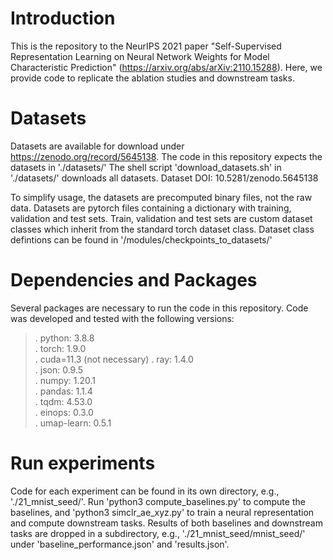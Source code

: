 # Introduction
This is the repository to the NeurIPS 2021 paper "Self-Supervised Representation Learning on Neural Network Weights for Model Characteristic Prediction" (https://arxiv.org/abs/arXiv:2110.15288). 
Here, we provide code to replicate the ablation studies and downstream tasks. 



# Datasets
Datasets are available for download under https://zenodo.org/record/5645138. The code in this repository expects the datasets in './datasets/' The shell script 'download_datasets.sh' in './datasets/' downloads all datasets.
Dataset DOI: 10.5281/zenodo.5645138

To simplify usage, the datasets are precomputed binary files, not the raw data. Datasets are pytorch files containing a dictionary with training, validation and test sets. Train, validation and test sets are custom dataset classes which inherit from the standard torch dataset class.
Dataset class defintions can be found in '/modules/checkpoints_to_datasets/'

# Dependencies and Packages
Several packages are necessary to run the code in this repository. Code was developed and tested with the following versions:
>. python: 3.8.8  
>. torch: 1.9.0  
>. cuda=11.3 (not necessary)
>. ray: 1.4.0  
>. json: 0.9.5  
>. numpy: 1.20.1  
>. pandas: 1.1.4  
>. tqdm: 4.53.0  
>. einops: 0.3.0  
>. umap-learn: 0.5.1  

# Run experiments
Code for each experiment can be found in its own directory, e.g., './21_mnist_seed/'. Run 'python3 compute_baselines.py' to compute the baselines, and 'python3 simclr_ae_xyz.py' to train a neural representation and compute downstream tasks. 
Results of both baselines and downstream tasks are dropped in a subdirectory, e.g., './21_mnist_seed/mnist_seed/' under 'baseline_performance.json' and 'results.json'.
